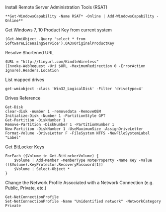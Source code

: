 
Install Remote Server Administration Tools (RSAT)
```
**Get-WindowsCapability -Name RSAT* -Online | Add-WindowsCapability -Online**
```

Get Windows 7, 10 Product Key from current system
```
(Get-WmiObject -Query 'select * from SoftwareLicensingService').OA3xOriginalProductKey
```

Resolve Shortened URL
```
$URL = "http://tinyurl.com/KindleWireless"
(Invoke-WebRequest -Uri $URL -MaximumRedirection 0 -ErrorAction Ignore).Headers.Location
```

List mapped drives
```
get-wmiobject -class 'Win32_LogicalDisk' -Filter 'drivetype=4'
```

Drives Reference
```
Get-Disk
clear-disk -number 1 -removedata -RemoveOEM
Initialize-Disk -Number 1 -PartitionStyle GPT
Get-Partition -DiskNumber 1
Remove-Partition -DiskNumber 1 -PartitionNumber 1
New-Partition -DiskNumber 1 -UseMaximumSize -AssignDriveLetter
Format-Volume -DriveLetter F -FileSystem NTFS -NewFileSystemLabel "Label"
```



Get BitLocker Keys
```
ForEach ($Volume in Get-BitLockerVolume) {
    $Volume | Add-Member -MemberType NoteProperty -Name Key -Value (($Volume).KeyProtector.RecoveryPassword[1])
    $Volume | Select-Object *
}
```


Change the Network Profile Associated with a Network Connection (e.g. Public, Private, etc.)
```
Get-NetConnectionProfile
Set-NetConnectionProfile -Name "Unidentified network" -NetworkCategory Private

```
